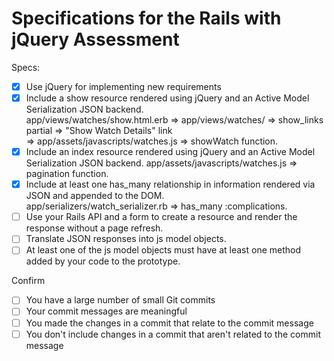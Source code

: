 # Specifications for the Rails with jQuery Assessment  

Specs:  
- [x] Use jQuery for implementing new requirements  
- [x] Include a show resource rendered using jQuery and an Active Model Serialization JSON backend.  
       app/views/watches/show.html.erb => app/views/watches/ => show_links partial => "Show Watch Details" link  
       => app/assets/javascripts/watches.js => showWatch function.  
- [x] Include an index resource rendered using jQuery and an Active Model Serialization JSON backend. 
       app/assets/javascripts/watches.js => pagination function.  
- [x] Include at least one has_many relationship in information rendered via JSON and appended to the DOM.  
       app/serializers/watch_serializer.rb => has_many :complications.  
- [ ] Use your Rails API and a form to create a resource and render the response without a page refresh.  
- [ ] Translate JSON responses into js model objects.  
- [ ] At least one of the js model objects must have at least one method added by your code to the prototype.  

Confirm  
- [ ] You have a large number of small Git commits  
- [ ] Your commit messages are meaningful  
- [ ] You made the changes in a commit that relate to the commit message  
- [ ] You don't include changes in a commit that aren't related to the commit message  